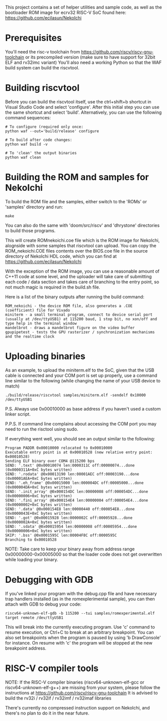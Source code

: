 This project contains a set of helper utilities and sample code, as well as the bootloader ROM image for ecrv32 RISC-V SoC found here: https://github.com/ecilasun/NekoIchi

# Prerequisites

You'll need the risc-v toolchain from https://github.com/riscv/riscv-gnu-toolchain or its precompiled version (make sure to have support for 32bit ELF and rv32imc variant)
You'll also need a working Python so that the WAF build system can build the riscvtool.

# Building riscvtool

Before you can build the riscvtool itself, use the ctrl+shift+b shortcut in Visual Studio Code and select 'configure'. After this initial step you can use the same shortcut and select 'build'.
Alternatively, you can use the following command sequences:
```
# To configure (required only once:
python waf --out='build/release' configure

# To build after code changes:
python waf build -v

# To 'clean' the output binaries
python waf clean
```

# Building the ROM and samples for NekoIchi

To build the ROM file and the samples, either switch to the 'ROMs' or 'samples' directory and run:

```
make
```

You can also do the same with 'doom/src/riscv' and 'dhrystone' directories to build those programs.

This will create ROMnekoichi.coe file which is the ROM image for NekoIchi, alognside with some samples that riscvtool can upload. You can copy the ROM_nekoichi.COE files contents over the BIOS.coe file in the source directory of NekoIchi HDL code, which you can find at https://github.com/ecilasun/NekoIchi

With the exception of the ROM image, you can use a reasonable amount of C++11 code at some level, and the uploader will take care of submitting each code / data section and takes care of branching to the entry point, so not much magic is required in the build.sh file.

Here is a list of the binary outputs after running the build command:

```
ROM_nekoichi - the device ROM file, also generates a .COE (coefficient) file for Vivado
miniterm - a small terminal program, connect to device serial port (usually at /dev/ttyUSB1) at 115200 baud, 1 stop bit, no xon/off and type help in the terminal window
mandelbrot - draws a mandelbrot figure on the video buffer
gpupipetest - tests the GPU rasterizer / synchronization mechanisms and the realtime clock
```

# Uploading binaries

As an example, to upload the miniterm.elf to the SoC, given that the USB cable is connected and your COM port is set up properly, use a command line similar to the following (while changing the name of your USB device to match)
```
./build/release/riscvtool samples/miniterm.elf -sendelf 0x10000 /dev/ttyUSB1
```

P.S. Always use 0x00010000 as base address if you haven't used a custom linker script.

P.P.S. If command line complains about accessing the COM port you may need to run the risctool using sudo.

If everything went well, you should see an output similar to the following:
```
Program PADDR 0x00010000 relocated to 0x00010000
Executable entry point is at 0x00010528 (new relative entry point: 0x00010528)
Sending ELF binary over COM4 @115200 bps
SEND: '.text' @0x00010074 len:0000311C off:00000074...done (0x0000311A+0xC bytes written)
SEND: '.rodata' @0x00013190 len:00001AEC off:00003190...done (0x00001AEA+0xC bytes written)
SEND: '.eh_frame' @0x00015000 len:000004DC off:00005000...done (0x000004DA+0xC bytes written)
SEND: '.init_array' @0x000154DC len:00000008 off:000054DC...done (0x00000006+0xC bytes written)
SEND: '.fini_array' @0x000154E4 len:00000004 off:000054E4...done (0x00000002+0xC bytes written)
SEND: '.data' @0x000154E8 len:00000440 off:000054E8...done (0x0000043E+0xC bytes written)
SEND: '.got' @0x00015928 len:0000002C off:00005928...done (0x0000002A+0xC bytes written)
SEND: '.sdata' @0x00015954 len:00000008 off:00005954...done (0x00000006+0xC bytes written)
SKIP: '.bss' @0x0001595C len:00004F8C off:0000595C
Branching to 0x00010528
```

NOTE: Take care to keep your binary away from address range 0x00000000-0x00005000 so that the loader code does not get overwritten while loading your binary.

# Debugging with GDB

If you've linked your program with the debug.cpp file and have necessary trap handlers installed (as in the romexplerimental sample), you can then attach with GDB to debug your code:

```
riscv64-unknown-elf-gdb -b 115200 --tui samples/romexperimental.elf
target remote /dev/ttyUSB1
```

This will break into the currently executing program. Use 'c' command to resume execution, or Ctrl+C to break at an arbitrary breakpoint. You can also set breakpoints when the program is paused by using 'b DrawConsole' for instance. On resume with 'c' the program will be stopped at the new breakpoint address.

# RISC-V compiler tools

NOTE: If the RISC-V compiler binaries (riscv64-unknown-elf-gcc or riscv64-unknown-elf-g++) are missing from your system, please follow the instructions at https://github.com/riscv/riscv-gnu-toolchain
It is advised to build the rv32i / rv32if / rv32imf / rv32imaf libraries

There's currently no compressed instruction support on NekoIchi, and there's no plan to do it in the near future.
